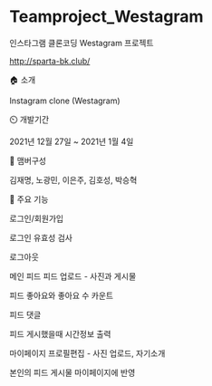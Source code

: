# Teamproject_Westagram
인스타그램 클론코딩 Westagram 프로젝트

http://sparta-bk.club/

:house: 소개

Instagram clone (Westagram)


:timer_clock: 개발기간

2021년 12월 27일 ~ 2021년 1월 4일

:mage: 맴버구성

김재명, 노광민, 이은주, 김호성, 박승혁


:pushpin: 주요 기능


로그인/회원가입 

로그인 유효성 검사

로그아웃 

메인 피드
피드 업로드 - 사진과 게시물

피드 좋아요와 좋아요 수 카운트

피드 댓글

피드 게시했을때 시간정보 출력

마이페이지
프로필편집 - 사진 업로드, 자기소개

본인의 피드 게시물 마이페이지에 반영
